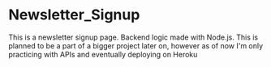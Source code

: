 # Newsletter_Signup
This is a newsletter signup page. Backend logic made with Node.js. 
This is planned to be a part of a bigger project later on, however as of now I'm only practicing with APIs and eventually deploying on Heroku
